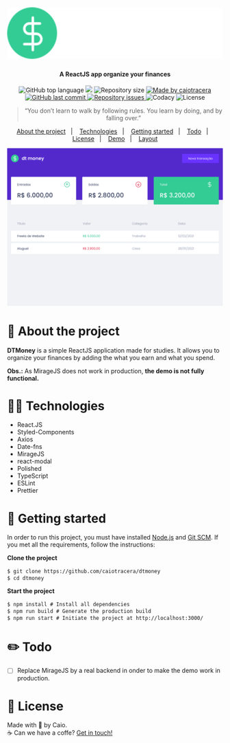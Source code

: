 <h1 align="center">
  <img src="./src/assets/images/logo.svg" height="120" />
</h1>

<h4 align="center">A ReactJS app organize your finances</h4>

<p align="center">
  <img alt="GitHub top language" src="https://img.shields.io/github/languages/top/caiotracera/dtmoney?color=33cc95">

  <img src="https://img.shields.io/github/languages/count/caiotracera/dtmoney?color=33cc95">

  <img alt="Repository size" src="https://img.shields.io/github/repo-size/caiotracera/dtmoney?color=33cc95">

  <a href="https://www.linkedin.com/in/caiotracera/">
    <img alt="Made by caiotracera" src="https://img.shields.io/badge/made%20by-caiotracera-%230172B3?color=33cc95">
  </a>
  <br />
  <a href="https://github.com/caiotracera/dtmoney/commits/master">
    <img alt="GitHub last commit" src="https://img.shields.io/github/last-commit/caiotracera/dtmoney?color=33cc95">
  </a>

  <a href="https://github.com/caiotracera/dtmoney/issues">
    <img alt="Repository issues" src="https://img.shields.io/github/issues/caiotracera/dtmoney?color=33cc95">
  </a>

  <img alt="Codacy" src="https://img.shields.io/codacy/grade/1a8a5eeff3cb4593a28c3f1ddc68e71a?color=33cc95" />

  <img alt="License" src="https://img.shields.io/badge/license-MIT-brightgreen?color=33cc95"/>
</p>

<blockquote align="center">
“You don’t learn to walk by following rules. You learn by doing, and by falling over.”
</blockquote>

<p align="center">
  <a href="#rocket-about-the-project">About the project</a>&nbsp;&nbsp;&nbsp;|&nbsp;&nbsp;&nbsp;
  <a href="#man_technologist-technologies">Technologies</a>&nbsp;&nbsp;&nbsp;|&nbsp;&nbsp;&nbsp;
  <a href="#wrench-getting-started">Getting started</a>&nbsp;&nbsp;&nbsp;|&nbsp;&nbsp;&nbsp;
  <a href="#pencil2-todo">Todo</a>&nbsp;&nbsp;&nbsp;|&nbsp;&nbsp;&nbsp;
  <a href="#memo-license">License</a>&nbsp;&nbsp;&nbsp;|&nbsp;&nbsp;&nbsp;
  <a href="https://dtmoney-lac-one.vercel.app/" target="_blank" rel="noopener noreferrer">Demo</a>&nbsp;&nbsp;&nbsp;|&nbsp;&nbsp;&nbsp;
  <a href="https://www.figma.com/file/VS9m4iaRFH4XMydtmqAII9/dtmoney?node-id=0%3A1" target="_blank" rel="noopener noreferrer">Layout</a>
</p>

<div align="center">
  <img src=".github/demo.gif"/>
</div>

# :rocket: About the project

<b>DTMoney</b> is a simple ReactJS application made for studies. It allows you to organize your finances by adding the what you earn and what you spend.

<b>Obs.:</b> As MirageJS does not work in production, <b>the demo is not fully functional.</b>

# :man_technologist: Technologies

* React.JS
* Styled-Components
* Axios
* Date-fns
* MirageJS
* react-modal
* Polished
* TypeScript
* ESLint
* Prettier

# :wrench: Getting started

In order to run this project, you must have installed <a href="https://nodejs.org/en/">Node.js</a>
and <a href="https://git-scm.com/">Git SCM</a>. If you met all the requirements, follow the instructions:

<b>Clone the project</b>

```shell
$ git clone https://github.com/caiotracera/dtmoney
$ cd dtmoney
```

<b>Start the project</b>

```shell
$ npm install # Install all dependencies
$ npm run build # Generate the production build
$ npm run start # Initiate the project at http://localhost:3000/
```

# :pencil2: Todo

- [ ] Replace MirageJS by a real backend in onder to make the demo work in production.

# :memo: License

Made with :sparkling_heart: by Caio.
<br />
:coffee: Can we have a coffe? <a href="https://www.linkedin.com/in/caiotracera/">Get in touch!</a>
